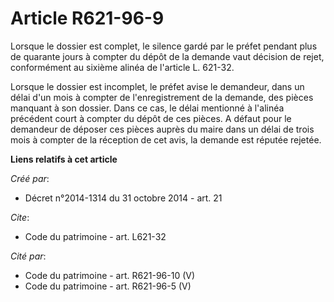 # Article R621-96-9

Lorsque le dossier est complet, le silence gardé par le préfet pendant plus de quarante jours à compter du dépôt de la
demande vaut décision de rejet, conformément au sixième alinéa de l'article L. 621-32. 

Lorsque le dossier est incomplet, le préfet avise le demandeur, dans un délai d'un mois à compter de l'enregistrement de la
demande, des pièces manquant à son dossier. Dans ce cas, le délai mentionné à l'alinéa précédent court à compter du dépôt de
ces pièces. A défaut pour le demandeur de déposer ces pièces auprès du maire dans un délai de trois mois à compter de la
réception de cet avis, la demande est réputée rejetée.

**Liens relatifs à cet article**

_Créé par_:

  - Décret n°2014-1314 du 31 octobre 2014 - art. 21

_Cite_:

  - Code du patrimoine - art. L621-32

_Cité par_:

  - Code du patrimoine - art. R621-96-10 (V)
  - Code du patrimoine - art. R621-96-5 (V)

